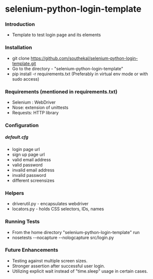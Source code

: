 # selenium-python-login-template

### Introduction
* Template to test login page and its elements

### Installation
* git clone https://github.com/southekal/selenium-python-login-template.git
* Go to the directory - "selenium-python-login-template"
* pip install -r requirements.txt (Preferably in virtual env mode or with sudo access)

### Requirements (mentioned in requirements.txt)
* Selenium : WebDriver
* Nose: extension of unittests
* Requests: HTTP library

### Configuration
##### default.cfg
* login page url
* sign up page url
* valid email address
* valid password
* invalid email address
* invalid password
* different screensizes

### Helpers
* driverutil.py - encapsulates webdriver
* locators.py - holds CSS selectors, IDs, names

### Running Tests
* From the home directory "selenium-python-login-template" run
* nosetests --nocapture --nologcapture src/login.py

### Future Enhancements
* Testing against multiple screen sizes.
* Stronger assertion after successful user login.
* Utilizing explicit wait instead of "time.sleep" usage in certain cases.


